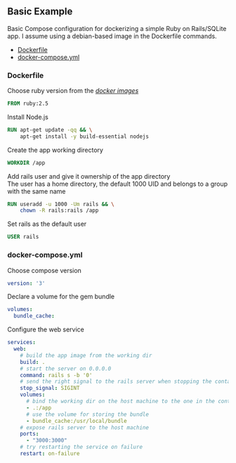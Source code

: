 ## Basic Example
Basic Compose configuration for dockerizing a simple Ruby on Rails/SQLite app.
I assume using a debian-based image in the Dockerfile commands.
* [Dockerfile](/basic/Dockerfile)
* [docker-compose.yml](/basic/docker-compose.yml)

### Dockerfile
Choose ruby version from the _[docker images](https://hub.docker.com/_/ruby/)_
```Dockerfile
FROM ruby:2.5
```
Install Node.js
```Dockerfile
RUN apt-get update -qq && \
    apt-get install -y build-essential nodejs
```
Create the app working directory
```Dockerfile
WORKDIR /app
```
Add rails user and give it ownership of the app directory\
The user has a home directory, the default 1000 UID and belongs to a group with the same name
```Dockerfile
RUN useradd -u 1000 -Um rails && \
    chown -R rails:rails /app
```
Set rails as the default user
```Dockerfile
USER rails
```

### docker-compose.yml
Choose compose version
```YAML
version: '3'
```
Declare a volume for the gem bundle
```YAML
volumes:
  bundle_cache:
```

Configure the web service
```YAML
services:
  web:
    # build the app image from the working dir
    build: .
    # start the server on 0.0.0.0
    command: rails s -b '0'
    # send the right signal to the rails server when stopping the container
    stop_signal: SIGINT
    volumes:
      # bind the working dir on the host machine to the one in the container
      - .:/app
      # use the volume for storing the bundle
      - bundle_cache:/usr/local/bundle
    # expose rails server to the host machine
    ports:
      - "3000:3000"
    # try restarting the service on failure
    restart: on-failure
```
